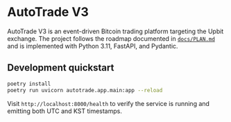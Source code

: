 # AutoTrade V3

AutoTrade V3 is an event-driven Bitcoin trading platform targeting the Upbit
exchange. The project follows the roadmap documented in [`docs/PLAN.md`](docs/PLAN.md)
and is implemented with Python 3.11, FastAPI, and Pydantic.

## Development quickstart

```bash
poetry install
poetry run uvicorn autotrade.app.main:app --reload
```

Visit `http://localhost:8000/health` to verify the service is running and
emitting both UTC and KST timestamps.
